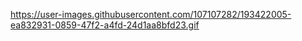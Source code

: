 https://user-images.githubusercontent.com/107107282/193422005-ea832931-0859-47f2-a4fd-24d1aa8bfd23.gif

